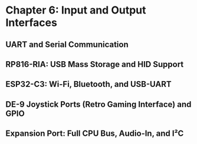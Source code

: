 # Chapter 6: Input and Output Interfaces

## UART and Serial Communication

## RP816-RIA: USB Mass Storage and HID Support

## ESP32-C3: Wi-Fi, Bluetooth, and USB-UART

## DE-9 Joystick Ports (Retro Gaming Interface) and GPIO

## Expansion Port: Full CPU Bus, Audio-In, and I²C
